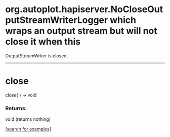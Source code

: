 # org.autoplot.hapiserver.NoCloseOutputStreamWriterLogger which wraps an output stream but will not close it when this
 OutputStreamWriter is closed.
***
<a name="close"></a>
# close
close(  ) &rarr; void



### Returns:
void (returns nothing)


<a href="https://github.com/autoplot/dev/search?q=close&unscoped_q=close">[search for examples]</a>

